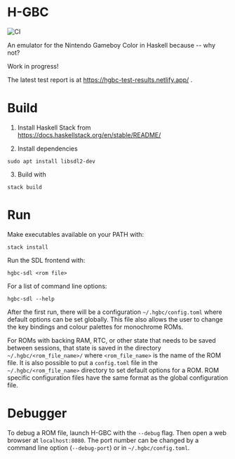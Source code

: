 # H-GBC

![CI](https://github.com/CLowcay/hgbc/workflows/CI/badge.svg?branch=master)

An emulator for the Nintendo Gameboy Color in Haskell because -- why not?

Work in progress!

The latest test report is at https://hgbc-test-results.netlify.app/ .

# Build

1. Install Haskell Stack from
   <https://docs.haskellstack.org/en/stable/README/>

2. Install dependencies

```
sudo apt install libsdl2-dev
```

3. Build with

```
stack build
```

# Run

Make executables available on your PATH with:

```
stack install
```

Run the SDL frontend with:

```
hgbc-sdl <rom file>
```    

For a list of command line options:

```
hgbc-sdl --help
```

After the first run, there will be a configuration `~/.hgbc/config.toml`
where default options can be set globally. This file also allows the user to
change the key bindings and colour palettes for monochrome ROMs.

For ROMs with backing RAM, RTC, or other state that needs to be saved between
sessions, that state is saved in the directory `~/.hgbc/<rom_file_name>/`
where `<rom_file_name>` is the name of the ROM file. It is also possible to
put a `config.toml` file in the `~/.hgbc/<rom_file_name>` directory to set
default options for a ROM. ROM specific configuration files have the same
format as the global configuration file.

# Debugger

To debug a ROM file, launch H-GBC with the `--debug` flag.  Then open a web
browser at `localhost:8080`.  The port number can be changed by a command line
option (`--debug-port`) or in `~/.hgbc/config.toml`.
